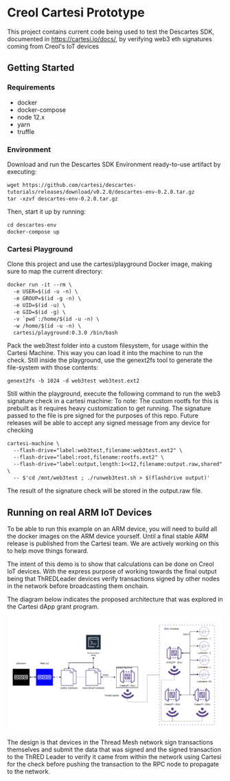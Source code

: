 # Creol Cartesi Prototype

This project contains current code being used to test the Descartes SDK, documented in https://cartesi.io/docs/, by verifying web3 eth signatures coming from Creol's IoT devices

## Getting Started

### Requirements

- docker
- docker-compose
- node 12.x
- yarn
- truffle

### Environment

Download and run the Descartes SDK Environment ready-to-use artifact by executing:

```
wget https://github.com/cartesi/descartes-tutorials/releases/download/v0.2.0/descartes-env-0.2.0.tar.gz
tar -xzvf descartes-env-0.2.0.tar.gz
```
Then, start it up by running:

```
cd descartes-env
docker-compose up
```

### Cartesi Playground

Clone this project and use the cartesi/playground Docker image, making sure to map the current directory:

```
docker run -it --rm \
  -e USER=$(id -u -n) \
  -e GROUP=$(id -g -n) \
  -e UID=$(id -u) \
  -e GID=$(id -g) \
  -v `pwd`:/home/$(id -u -n) \
  -w /home/$(id -u -n) \
  cartesi/playground:0.3.0 /bin/bash
```
  
Pack the web3test folder into a custom filesystem, for usage within the Cartesi Machine.
This way you can load it into the machine to run the check.
Still inside the playground, use the genext2fs tool to generate the file-system with those contents:

```
genext2fs -b 1024 -d web3test web3test.ext2
```

Still within the playground, execute the following command to run the web3 signature check in a cartesi machine:
To note: The custom rootfs for this is prebuilt as it requires heavy customization to get running. The signature passed to the file is pre signed for the purposes of this repo. Future releases will be able to accept any signed message from any device for checking
```
cartesi-machine \
  --flash-drive="label:web3test,filename:web3test.ext2" \
  --flash-drive="label:root,filename:rootfs.ext2" \
  --flash-drive="label:output,length:1<<12,filename:output.raw,shared" \
  -- $'cd /mnt/web3test ; ./runweb3test.sh > $(flashdrive output)'
```

The result of the signature check will be stored in the output.raw file.


## Running on real ARM IoT Devices

To be able to run this example on an ARM device, you will need to build all the docker images on the ARM device yourself. Until a final stable ARM release is published from the Cartesi team. We are actively working on this to help move things forward.

The intent of this demo is to show that calculations can be done on Creol IoT devices. With the express purpose of working towards the final output being that ThREDLeader devices verify transactions signed by other nodes in the network before broadcasting them onchain.

The diagram below indicates the proposed architecture that was explored in the Cartesi dApp grant program.

![Creol-Cartesi-Diagram](https://github.com/creol-io/creol-cartesi-prototype/blob/main/creol-cartesi-diagram.PNG "Creol Cartesi Diagram")

The design is that devices in the Thread Mesh network sign transactions themselves and submit the data that was signed and the signed transaction to the ThRED Leader to verify it came from within the network using Cartesi for the check before pushing the transaction to the RPC node to propagate to the network.
